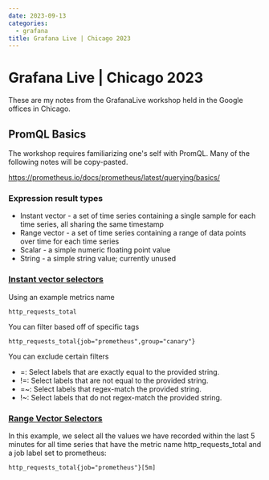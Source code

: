 ```yaml
---
date: 2023-09-13
categories:
  - grafana
title: Grafana Live | Chicago 2023
---
```


# Grafana Live | Chicago 2023

These are my notes from the GrafanaLive workshop held in the Google offices in Chicago.

<!-- more -->

## PromQL Basics

The workshop requires familiarizing one's self with PromQL. Many of the following notes will be copy-pasted.

https://prometheus.io/docs/prometheus/latest/querying/basics/

### Expression result types

- Instant vector - a set of time series containing a single sample for each time series, all sharing the same timestamp
- Range vector - a set of time series containing a range of data points over time for each time series
- Scalar - a simple numeric floating point value
- String - a simple string value; currently unused

### [Instant vector selectors](https://prometheus.io/docs/prometheus/latest/querying/basics/#instant-vector-selectors)

Using an example metrics name 

```
http_requests_total
```

You can filter based off of specific tags

```
http_requests_total{job="prometheus",group="canary"}
```

You can exclude certain filters

- =: Select labels that are exactly equal to the provided string.
- !=: Select labels that are not equal to the provided string.
- =~: Select labels that regex-match the provided string.
- !~: Select labels that do not regex-match the provided string.

### [Range Vector Selectors](https://prometheus.io/docs/prometheus/latest/querying/basics/#range-vector-selectors)

In this example, we select all the values we have recorded within the last 5 minutes for all time series that have the metric name http_requests_total and a job label set to prometheus:

```
http_requests_total{job="prometheus"}[5m]
```


